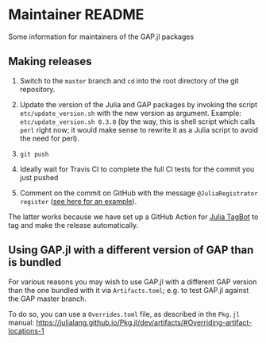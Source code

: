 # Maintainer README

Some information for maintainers of the GAP.jl packages


## Making releases

1. Switch to the `master` branch and `cd` into the root directory of the git repository.

2. Update the version of the Julia and GAP packages by invoking the script
   `etc/update_version.sh` with the new version as argument. Example:
   `etc/update_version.sh 0.3.0` (by the way, this is shell script which calls
   `perl` right now; it would make sense to rewrite it as a Julia script to avoid
   the need for perl).

3. `git push`

4. Ideally wait for Travis CI to complete the full CI tests for the commit
   you just pushed

5. Comment on the commit on GitHub with the message `@JuliaRegistrator
   register` ([see here for an example](https://github.com/oscar-system/GAP.jl/commit/159c6fd580e9d9cfbc1877a0856c4a5f9ecaba4d)).

The latter works because we have set up a GitHub Action for
[Julia TagBot](https://github.com/marketplace/actions/julia-tagbot) to tag and
make the release automatically.


## Using GAP.jl with a different version of GAP than is bundled

For various reasons you may wish to use GAP.jl with a different GAP version than
the one bundled with it via `Artifacts.toml`; e.g. to test GAP.jl against the
GAP master branch.

To do so, you can use a `Overrides.toml` file, as described in the `Pkg.jl` manual:
<https://julialang.github.io/Pkg.jl/dev/artifacts/#Overriding-artifact-locations-1>
